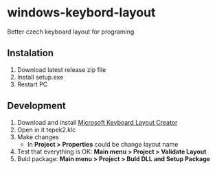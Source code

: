# windows-keybord-layout
Better czech keyboard layout for programing

## Instalation
1) Download latest release zip file
2) Install setup.exe
3) Restart PC

## Development
1) Download and install [Microsoft Keyboard Layout Creator](https://www.microsoft.com/en-us/download/details.aspx?id=102134)
2) Open in it tepek2.klc
3) Make changes
      * In **Project > Properties** could be change layout name
4) Test that everything is OK: **Main menu > Project > Validate Layout**
5) Buld package: **Main menu > Project > Buld DLL and Setup Package** 
